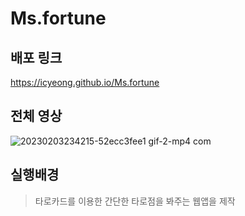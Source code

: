 # Ms.fortune

## 배포 링크
https://icyeong.github.io/Ms.fortune

## 전체 영상
![20230203234215-52ecc3fee1 gif-2-mp4 com](https://user-images.githubusercontent.com/98375183/216706882-b29f5e70-cb3f-4c3c-8a39-7bf38f87e77e.gif)


## 실행배경
> 타로카드를 이용한 간단한 타로점을 봐주는 웹앱을 제작
